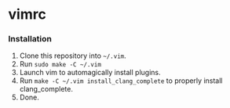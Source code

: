 # vimrc

### Installation
1. Clone this repository into `~/.vim`.
2. Run `sudo make -C ~/.vim`
3. Launch vim to automagically install plugins.
4. Run `make -C ~/.vim install_clang_complete` to properly install
   clang_complete.
5. Done.
